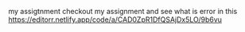 my assigtnment
checkout my assignment and see what is error in this
https://editorr.netlify.app/code/a/CAD0ZpR1DfQSAjDx5LO/9b6vu
